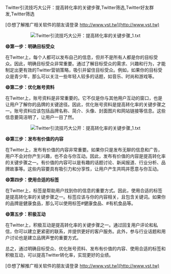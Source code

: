 Twitter引流技巧大公开：提高转化率的关键步骤,Twitter筛选,Twitter好友群发,Twitter筛选

[😍想了解推广相关软件的朋友请登录 http://www.vst.tw](http://www.vst.tw)

 <center><img src="https://vst.tw/MP4/tuiguang/png/3.png" alt="Twitter引流技巧大公开：提高转化率的关键步骤_1.txt"></center>

**😄第一步：明确目标受众**

在Twitter上，每个人都可以发布自己的信息，但并不是所有人都是你的目标受众。因此，明确目标受众非常重要。通过了解目标受众的需求、兴趣和行为，才能制定出更有效的Twitter营销策略，吸引并留住目标受众。例如，如果你的目标受众是青少年，那么可以关注一些年轻人较多的话题，如音乐、时尚和游戏等。

**😄第二步：优化账号资料**

在Twitter上，账号资料是非常重要的。它不仅是你与其他用户互动的窗口，也是让用户了解你的品牌的关键途径。因此，优化账号资料是提高转化率的关键步骤之一。账号资料应该包括品牌名称、简介、头像、封面图片和网站链接等信息。这些信息要简洁明了，让用户一目了然。

 <center><img src="https://vst.tw/MP4/tuiguang/png/7.png" alt="Twitter引流技巧大公开：提高转化率的关键步骤_1.txt"></center>

**😄第三步：发布有价值的内容**

在Twitter上，发布有价值的内容非常重要。如果你只是发布无聊的信息和广告，用户不会对你产生兴趣，也不会与你互动。因此，发布有价值的内容是提高转化率的关键步骤之一。有价值的内容可以是有趣的话题讨论、新闻报道、行业分析、品牌故事等。这些内容要具有吸引力和分享性，让用户产生共鸣并愿意与你互动。

**😄第四步：使用合适的标签**

在Twitter上，标签是帮助用户找到你的信息的重要方式。因此，使用合适的标签是提高转化率的关键步骤之一。标签应该与你的内容相关，且包含关键词。如果你的品牌是健康食品，那么可以使用标签#健康食品、#有机食品等。

**😄第五步：积极互动**

在Twitter上，积极互动是提高转化率的关键步骤之一。通过回复用户评论和私信，你可以建立更紧密的联系，并提供更好的客户服务。此外，参与行业话题和用户讨论也是建立品牌声誉的重要方式。

总之，通过明确目标受众、优化账号资料、发布有价值的内容、使用合适的标签和积极互动，可以提高Twitter转化率，实现更好的业绩。

[😍想了解推广相关软件的朋友请登录 http://www.vst.tw](http://www.vst.tw)



